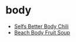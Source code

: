 # body

 * [Selfs Better Body Chili](index/s/selfs-better-body-chili-230173.json)
 * [Beach Body Fruit Soup](index/b/beach-body-fruit-soup.json)
